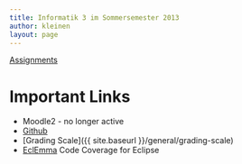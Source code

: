 ```yaml
---
title: Informatik 3 im Sommersemester 2013
author: kleinen
layout: page
---
```


[Assignments](assignments/)

# Important Links

*   Moodle2 - no longer active
*   [Github][2]
*   [Grading Scale]({{ site.baseurl }}/general/grading-scale)
*   [EclEmma][4] Code Coverage for Eclipse

&nbsp;

 [2]: http://github.com/info3
 [4]: http://eclemma.org
